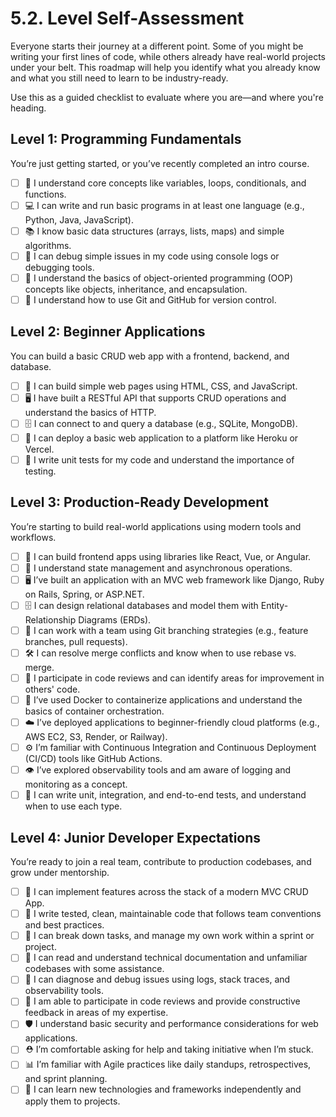 # 5.2. Level Self-Assessment

Everyone starts their journey at a different point. Some of you might be writing your first lines of code, while others already have real-world projects under your belt. This roadmap will help you identify what you already know and what you still need to learn to be industry-ready.

Use this as a guided checklist to evaluate where you are—and where you're heading.

## Level 1: Programming Fundamentals

You’re just getting started, or you’ve recently completed an intro course.

- [ ] 🧠 I understand core concepts like variables, loops, conditionals, and functions.
- [ ] 💻 I can write and run basic programs in at least one language (e.g., Python, Java, JavaScript).
- [ ] 📚 I know basic data structures (arrays, lists, maps) and simple algorithms.
- [ ] 🐛 I can debug simple issues in my code using console logs or debugging tools.
- [ ] 🧱 I understand the basics of object-oriented programming (OOP) concepts like objects, inheritance, and encapsulation.
- [ ] 🤝 I understand how to use Git and GitHub for version control.

## Level 2: Beginner Applications

You can build a basic CRUD web app with a frontend, backend, and database.

- [ ] 🎨 I can build simple web pages using HTML, CSS, and JavaScript.
- [ ] 🖥️ I have built a RESTful API that supports CRUD operations and understand the basics of HTTP.
- [ ] 🗄️ I can connect to and query a database (e.g., SQLite, MongoDB).
- [ ] 🚀 I can deploy a basic web application to a platform like Heroku or Vercel.
- [ ] 🧪 I write unit tests for my code and understand the importance of testing.

## Level 3: Production-Ready Development

You’re starting to build real-world applications using modern tools and workflows.

- [ ] 🎨 I can build frontend apps using libraries like React, Vue, or Angular.
- [ ] 🧠 I understand state management and asynchronous operations.
- [ ] 🖥️ I’ve built an application with an MVC web framework like Django, Ruby on Rails, Spring, or ASP.NET.
- [ ] 🗄️ I can design relational databases and model them with Entity-Relationship Diagrams (ERDs).
- [ ] 🤝 I can work with a team using Git branching strategies (e.g., feature branches, pull requests).
- [ ] 🛠️ I can resolve merge conflicts and know when to use rebase vs. merge.
- [ ] 🧠 I participate in code reviews and can identify areas for improvement in others' code.
- [ ] 🐳 I’ve used Docker to containerize applications and understand the basics of container orchestration.
- [ ] ☁️ I’ve deployed applications to beginner-friendly cloud platforms (e.g., AWS EC2, S3, Render, or Railway).
- [ ] ⚙️ I’m familiar with Continuous Integration and Continuous Deployment (CI/CD) tools like GitHub Actions.
- [ ] 👁️ I’ve explored observability tools and am aware of logging and monitoring as a concept.
- [ ] 🧪 I can write unit, integration, and end-to-end tests, and understand when to use each type.

## Level 4: Junior Developer Expectations

You’re ready to join a real team, contribute to production codebases, and grow under mentorship.

- [ ] 🧱 I can implement features across the stack of a modern MVC CRUD App.
- [ ] 🧼 I write tested, clean, maintainable code that follows team conventions and best practices.
- [ ] 🧭 I can break down tasks, and manage my own work within a sprint or project.
- [ ] 🧠 I can read and understand technical documentation and unfamiliar codebases with some assistance.
- [ ] 🐛 I can diagnose and debug issues using logs, stack traces, and observability tools.
- [ ] 🤝 I am able to participate in code reviews and provide constructive feedback in areas of my expertise.
- [ ] 🛡️ I understand basic security and performance considerations for web applications.
- [ ] ⛑️ I’m comfortable asking for help and taking initiative when I’m stuck.
- [ ] 📊 I’m familiar with Agile practices like daily standups, retrospectives, and sprint planning.
- [ ] 🧠 I can learn new technologies and frameworks independently and apply them to projects.
